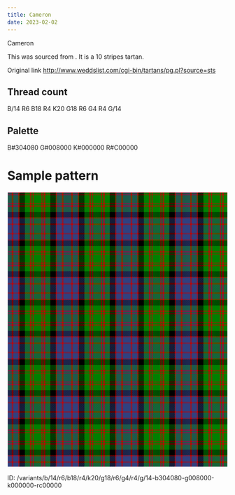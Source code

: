 ```yaml
---
title: Cameron
date: 2023-02-02
---
```

Cameron

This was sourced from <no value>.  It is a 10 stripes tartan.

Original link http://www.weddslist.com/cgi-bin/tartans/pg.pl?source=sts

## Thread count
B/14 R6 B18 R4 K20 G18 R6 G4 R4 G/14

## Palette
B#304080 G#008000 K#000000 R#C00000

# Sample pattern

![Tartan detail](tartan.png "B/14 R6 B18 R4 K20 G18 R6 G4 R4 G/14 tartan")

ID: /variants/b/14/r6/b18/r4/k20/g18/r6/g4/r4/g/14-b304080-g008000-k000000-rc00000